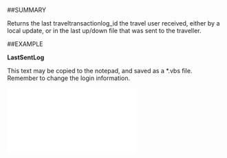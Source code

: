 

##SUMMARY

Returns the last traveltransactionlog_id the travel user received, either by a local update, or in the last up/down file that was sent to the traveller.


##EXAMPLE

**LastSentLog**

This text may be copied to the notepad, and saved as a *.vbs file. Remember to change the login information.

![](../../Examples/vbs/SOTravelInfo.LastSentLog.vbs.txt)






